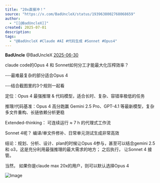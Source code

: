 ```yaml
---
title: "20x直接冲！"
source: "https://x.com/BadUncleX/status/1939638002768068659"
author:
  - "[[@BadUncleX]]"
created: 2025-07-01
description:
tags:
  - "@BadUncleX #Claude #AI #代码生成 #Sonnet #Opus4"
---
```

**BadUncle** @BadUncleX [2025-06-30](https://x.com/BadUncleX/status/1939638002768068659)

claude code的Opus 4 和 Sonnet如何分工才能最大化压榨效率？

\---最难最复杂的部分适合Opus 4

\---结合截图里的3个规则一起看

定位：Opus 4 最强推理 & 代码模型，适合长时、复杂、容错率极低的任务

推理/代码基准：Opus 4 高分跑赢 Gemini 2.5 Pro、GPT-4.1 等最新模型，复杂多文件重构、长链依赖分析更稳

Extended-thinking： 可连续运行 ≈ 7 h 的代理式工作流

Sonnet 4呢？ 编译/单文件修补、日常单元测试生成非常高效

结论：规划、分析、设计、plan的时候让Opus 4参与，甚至可以结合gemini 2.5 和 o3，这是充分利用最强推理的最大需求的地方； 之后执行， 让Sonnet 4 接管。

当然， 如果你是claude max 20x的用户，则可以默认选择Opus 4

![Image](https://pbs.twimg.com/media/Gur6Xl-WsAAMGjo?format=jpg&name=large)
